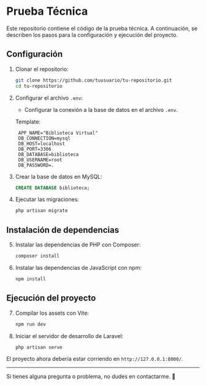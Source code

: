 # Prueba Técnica

Este repositorio contiene el código de la prueba técnica. A continuación, se describen los pasos para la configuración y ejecución del proyecto.

## Configuración

1. Clonar el repositorio:
   ```sh
   git clone https://github.com/tuusuario/tu-repositorio.git
   cd tu-repositorio
   ```

2. Configurar el archivo `.env`:
   - Configurar la conexión a la base de datos en el archivo `.env`.

   Template:

   ```
    APP_NAME="Biblioteca Virtual"
    DB_CONNECTION=mysql
    DB_HOST=localhost
    DB_PORT=3306
    DB_DATABASE=biblioteca
    DB_USERNAME=root
    DB_PASSWORD=.
    ```


3. Crear la base de datos en MySQL:
   ```sql
   CREATE DATABASE biblioteca;
   ```

4. Ejecutar las migraciones:
   ```sh
   php artisan migrate
   ```

## Instalación de dependencias

5. Instalar las dependencias de PHP con Composer:
   ```sh
   composer install
   ```

6. Instalar las dependencias de JavaScript con npm:
   ```sh
   npm install
   ```

## Ejecución del proyecto

7. Compilar los assets con Vite:
   ```sh
   npm run dev
   ```

8. Iniciar el servidor de desarrollo de Laravel:
   ```sh
   php artisan serve
   ```

El proyecto ahora debería estar corriendo en `http://127.0.0.1:8000/`.

---

Si tienes alguna pregunta o problema, no dudes en contactarme. 🚀
 
